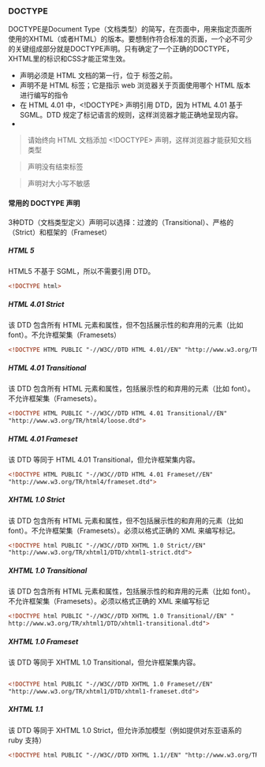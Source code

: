 ### DOCTYPE

DOCTYPE是Document Type（文档类型）的简写，在页面中，用来指定页面所使用的XHTML（或者HTML）的版本。要想制作符合标准的页面，一个必不可少的关键组成部分就是DOCTYPE声明。只有确定了一个正确的DOCTYPE，XHTML里的标识和CSS才能正常生效。

- <!DOCTYPE> 声明必须是 HTML 文档的第一行，位于 <html> 标签之前。
- <!DOCTYPE> 声明不是 HTML 标签；它是指示 web 浏览器关于页面使用哪个 HTML 版本进行编写的指令
- 在 HTML 4.01 中，<!DOCTYPE> 声明引用 DTD，因为 HTML 4.01 基于 SGML。DTD 规定了标记语言的规则，这样浏览器才能正确地呈现内容。
-

> 请始终向 HTML 文档添加 <!DOCTYPE> 声明，这样浏览器才能获知文档类型

> <!DOCTYPE> 声明没有结束标签

> <!DOCTYPE> 声明对大小写不敏感


#### 常用的 DOCTYPE 声明

3种DTD（文档类型定义）声明可以选择：过渡的（Transitional）、严格的（Strict）和框架的（Frameset）

##### HTML 5

HTML5 不基于 SGML，所以不需要引用 DTD。

```html
<!DOCTYPE html>
```

##### HTML 4.01 Strict

该 DTD 包含所有 HTML 元素和属性，但不包括展示性的和弃用的元素（比如 font）。不允许框架集（Framesets）

```html
<!DOCTYPE HTML PUBLIC "-//W3C//DTD HTML 4.01//EN" "http://www.w3.org/TR/html4/strict.dtd">
```

##### HTML 4.01 Transitional

该 DTD 包含所有 HTML 元素和属性，包括展示性的和弃用的元素（比如 font）。不允许框架集（Framesets）。

```html
<!DOCTYPE HTML PUBLIC "-//W3C//DTD HTML 4.01 Transitional//EN" 
"http://www.w3.org/TR/html4/loose.dtd">
```

##### HTML 4.01 Frameset

该 DTD 等同于 HTML 4.01 Transitional，但允许框架集内容。

```html
<!DOCTYPE HTML PUBLIC "-//W3C//DTD HTML 4.01 Frameset//EN" 
"http://www.w3.org/TR/html4/frameset.dtd">
```


##### XHTML 1.0 Strict

该 DTD 包含所有 HTML 元素和属性，但不包括展示性的和弃用的元素（比如 font）。不允许框架集（Framesets）。必须以格式正确的 XML 来编写标记。

```html
<!DOCTYPE html PUBLIC "-//W3C//DTD XHTML 1.0 Strict//EN" 
"http://www.w3.org/TR/xhtml1/DTD/xhtml1-strict.dtd">
````

##### XHTML 1.0 Transitional

该 DTD 包含所有 HTML 元素和属性，包括展示性的和弃用的元素（比如 font）。不允许框架集（Framesets）。必须以格式正确的 XML 来编写标记

```html
<!DOCTYPE html PUBLIC "-//W3C//DTD XHTML 1.0 Transitional//EN" "
http://www.w3.org/TR/xhtml1/DTD/xhtml1-transitional.dtd">
```

##### XHTML 1.0 Frameset

该 DTD 等同于 XHTML 1.0 Transitional，但允许框架集内容。

```html

<!DOCTYPE html PUBLIC "-//W3C//DTD XHTML 1.0 Frameset//EN" 
"http://www.w3.org/TR/xhtml1/DTD/xhtml1-frameset.dtd">
```

##### XHTML 1.1

该 DTD 等同于 XHTML 1.0 Strict，但允许添加模型（例如提供对东亚语系的 ruby 支持）

```html
<!DOCTYPE html PUBLIC "-//W3C//DTD XHTML 1.1//EN" "http://www.w3.org/TR/xhtml11/DTD/xhtml11.dtd">
```


